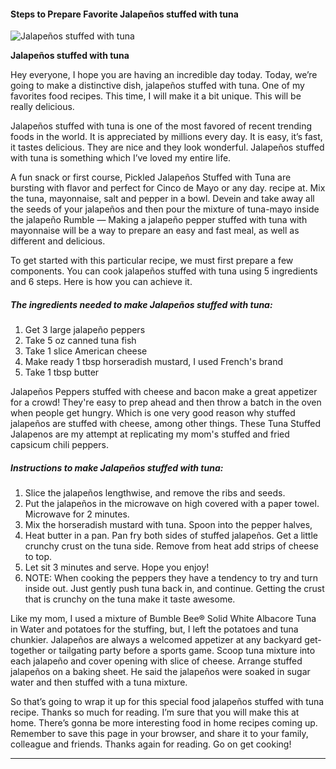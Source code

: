             

#### Steps to Prepare Favorite Jalapeños stuffed with tuna

![Jalapeños stuffed with tuna](https://img-global.cpcdn.com/recipes/5378945606746112/751x532cq70/jalapenos-stuffed-with-tuna-recipe-main-photo.jpg)

**Jalapeños stuffed with tuna**

Hey everyone, I hope you are having an incredible day today. Today, we’re going to make a distinctive dish, jalapeños stuffed with tuna. One of my favorites food recipes. This time, I will make it a bit unique. This will be really delicious.

Jalapeños stuffed with tuna is one of the most favored of recent trending foods in the world. It is appreciated by millions every day. It is easy, it’s fast, it tastes delicious. They are nice and they look wonderful. Jalapeños stuffed with tuna is something which I’ve loved my entire life.

A fun snack or first course, Pickled Jalapeños Stuffed with Tuna are bursting with flavor and perfect for Cinco de Mayo or any day. recipe at. Mix the tuna, mayonnaise, salt and pepper in a bowl. Devein and take away all the seeds of your jalapeños and then pour the mixture of tuna-mayo inside the jalapeño Rumble — Making a jalapeño pepper stuffed with tuna with mayonnaise will be a way to prepare an easy and fast meal, as well as different and delicious.

To get started with this particular recipe, we must first prepare a few components. You can cook jalapeños stuffed with tuna using 5 ingredients and 6 steps. Here is how you can achieve it.

##### The ingredients needed to make Jalapeños stuffed with tuna:

1.  Get 3 large jalapeño peppers
2.  Take 5 oz canned tuna fish
3.  Take 1 slice American cheese
4.  Make ready 1 tbsp horseradish mustard, I used French's brand
5.  Take 1 tbsp butter

Jalapeños Peppers stuffed with cheese and bacon make a great appetizer for a crowd! They're easy to prep ahead and then throw a batch in the oven when people get hungry. Which is one very good reason why stuffed jalapeños are stuffed with cheese, among other things. These Tuna Stuffed Jalapenos are my attempt at replicating my mom's stuffed and fried capsicum chili peppers.

##### Instructions to make Jalapeños stuffed with tuna:

1.  Slice the jalapeños lengthwise, and remove the ribs and seeds.
2.  Put the jalapeños in the microwave on high covered with a paper towel. Microwave for 2 minutes.
3.  Mix the horseradish mustard with tuna. Spoon into the pepper halves,
4.  Heat butter in a pan. Pan fry both sides of stuffed jalapeños. Get a little crunchy crust on the tuna side. Remove from heat add strips of cheese to top.
5.  Let sit 3 minutes and serve. Hope you enjoy!
6.  NOTE: When cooking the peppers they have a tendency to try and turn inside out. Just gently push tuna back in, and continue. Getting the crust that is crunchy on the tuna make it taste awesome.

Like my mom, I used a mixture of Bumble Bee® Solid White Albacore Tuna in Water and potatoes for the stuffing, but, I left the potatoes and tuna chunkier. Jalapeños are always a welcomed appetizer at any backyard get-together or tailgating party before a sports game. Scoop tuna mixture into each jalapeño and cover opening with slice of cheese. Arrange stuffed jalapeños on a baking sheet. He said the jalapeños were soaked in sugar water and then stuffed with a tuna mixture.

So that’s going to wrap it up for this special food jalapeños stuffed with tuna recipe. Thanks so much for reading. I’m sure that you will make this at home. There’s gonna be more interesting food in home recipes coming up. Remember to save this page in your browser, and share it to your family, colleague and friends. Thanks again for reading. Go on get cooking!

* * *